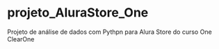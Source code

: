 # projeto_AluraStore_One
Projeto de análise de dados com Pythpn para Alura Store do curso One ClearOne
